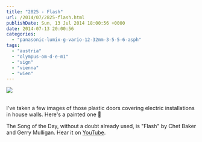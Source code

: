 ```yaml
---
title: "2825 - Flash"
url: /2014/07/2825-flash.html
publishDate: Sun, 13 Jul 2014 18:00:56 +0000
date: 2014-07-13 20:00:56
categories: 
  - "panasonic-lumix-g-vario-12-32mm-3-5-5-6-asph"
tags: 
  - "austria"
  - "olympus-om-d-e-m1"
  - "sign"
  - "vienna"
  - "wien"
---
```

<div class="container">
<div class="center"><a target="_blank" href="https://d25zfm9zpd7gm5.cloudfront.net/1200x1200/2014/20140623_160847_lr.jpg"><img src="https://d25zfm9zpd7gm5.cloudfront.net/0600x0600/2014/20140623_160847_lr.jpg" /></a></div>
</div>
<br />

I've taken a few images of those plastic doors covering electric installations in house walls. Here's a painted one 🙂

The Song of the Day, without a doubt already used, is "Flash" by Chet Baker and Gerry Mulligan. Hear it on <a href="https://www.youtube.com/watch?v=RKVX57DGV9U" target="_blank">YouTube</a>.

